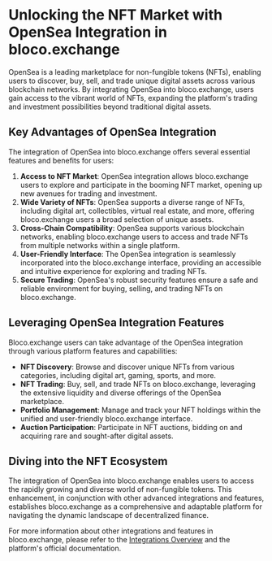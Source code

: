 # Unlocking the NFT Market with OpenSea Integration in bloco.exchange

OpenSea is a leading marketplace for non-fungible tokens (NFTs), enabling users to discover, buy, sell, and trade unique digital assets across various blockchain networks. By integrating OpenSea into bloco.exchange, users gain access to the vibrant world of NFTs, expanding the platform's trading and investment possibilities beyond traditional digital assets.

## Key Advantages of OpenSea Integration

The integration of OpenSea into bloco.exchange offers several essential features and benefits for users:

1. **Access to NFT Market**: OpenSea integration allows bloco.exchange users to explore and participate in the booming NFT market, opening up new avenues for trading and investment.
2. **Wide Variety of NFTs**: OpenSea supports a diverse range of NFTs, including digital art, collectibles, virtual real estate, and more, offering bloco.exchange users a broad selection of unique assets.
3. **Cross-Chain Compatibility**: OpenSea supports various blockchain networks, enabling bloco.exchange users to access and trade NFTs from multiple networks within a single platform.
4. **User-Friendly Interface**: The OpenSea integration is seamlessly incorporated into the bloco.exchange interface, providing an accessible and intuitive experience for exploring and trading NFTs.
5. **Secure Trading**: OpenSea's robust security features ensure a safe and reliable environment for buying, selling, and trading NFTs on bloco.exchange.

## Leveraging OpenSea Integration Features

Bloco.exchange users can take advantage of the OpenSea integration through various platform features and capabilities:

- **NFT Discovery**: Browse and discover unique NFTs from various categories, including digital art, gaming, sports, and more.
- **NFT Trading**: Buy, sell, and trade NFTs on bloco.exchange, leveraging the extensive liquidity and diverse offerings of the OpenSea marketplace.
- **Portfolio Management**: Manage and track your NFT holdings within the unified and user-friendly bloco.exchange interface.
- **Auction Participation**: Participate in NFT auctions, bidding on and acquiring rare and sought-after digital assets.

## Diving into the NFT Ecosystem

The integration of OpenSea into bloco.exchange enables users to access the rapidly growing and diverse world of non-fungible tokens. This enhancement, in conjunction with other advanced integrations and features, establishes bloco.exchange as a comprehensive and adaptable platform for navigating the dynamic landscape of decentralized finance.

For more information about other integrations and features in bloco.exchange, please refer to the [Integrations Overview](overview.md) and the platform's official documentation.
